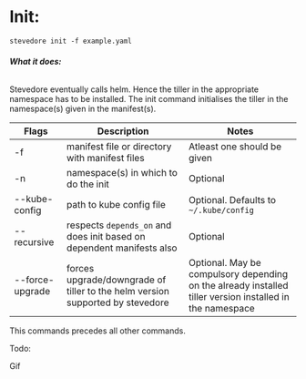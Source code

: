 # **Init:**

`stevedore init -f example.yaml`

###### **What it does:**

Stevedore eventually calls helm. Hence the tiller in the appropriate namespace has to be installed.
The init command initialises the tiller in the namespace(s) given in the manifest(s).

|  Flags 	| Description  	| Notes  	|
|---	|---	|---	|
| -f  	|  manifest file or directory with manifest files 	| Atleast one should be given |
| -n  	| namespace(s) in which to do the init  	| Optional |
| --kube-config  	| path to kube config file  	| Optional. Defaults to `~/.kube/config` |
| --recursive  	| respects `depends_on` and does init based on dependent manifests also  	| Optional |
| --force-upgrade  	| forces upgrade/downgrade of tiller to the helm version supported by stevedore	| Optional. May be compulsory depending on the already installed tiller version installed in the namespace |

This commands precedes all other commands.
 
Todo:

Gif